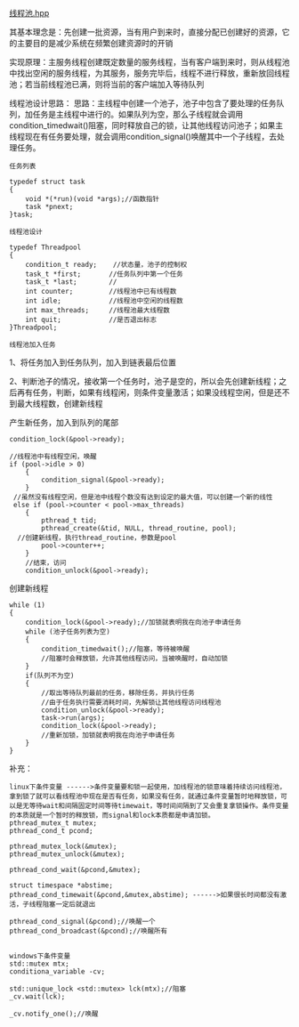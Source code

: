 [线程池.hpp](https://github.com/Planck-a/Tcpserve/blob/master/code/pThreadpool.hpp)

其基本理念是：先创建一批资源，当有用户到来时，直接分配已创建好的资源，它的主要目的是减少系统在频繁创建资源时的开销

实现原理：主服务线程创建既定数量的服务线程，当有客户端到来时，则从线程池中找出空闲的服务线程，为其服务，服务完毕后，线程不进行释放，重新放回线程池；若当前线程池已满，则将当前的客户端加入等待队列

线程池设计思路：
思路：主线程中创建一个池子，池子中包含了要处理的任务队列，加任务是主线程中进行的。如果队列为空，那么子线程就会调用condition_timedwait()阻塞，同时释放自己的锁，让其他线程访问池子；如果主线程现在有任务要处理，就会调用condition_signal()唤醒其中一个子线程，去处理任务。

`任务列表`
```
typedef struct task
{
    void *(*run)(void *args);//函数指针
    task *pnext;
}task;
```

`线程池设计`
```
typedef Threadpool
{
    condition_t ready;    //状态量，池子的控制权
	task_t *first;       //任务队列中第一个任务
	task_t *last;        //
	int counter;         //线程池中已有线程数
	int idle;            //线程池中空闲的线程数
	int max_threads;     //线程池最大线程数
	int quit;            //是否退出标志
}Threadpool;
```
`线程池加入任务`

 1、将任务加入到任务队列，加入到链表最后位置
 
 2、判断池子的情况，接收第一个任务时，池子是空的，所以会先创建新线程；之后再有任务，判断，如果有线程闲，则条件变量激活；如果没线程空闲，但是还不到最大线程数，创建新线程
 
产生新任务，加入到队列的尾部
```
condition_lock(&pool->ready);

//线程池中有线程空闲，唤醒
if (pool->idle > 0)
	{
		condition_signal(&pool->ready);
	}
 //虽然没有线程空闲，但是池中线程个数没有达到设定的最大值，可以创建一个新的线性
 else if (pool->counter < pool->max_threads)
	{
		pthread_t tid;
		pthread_create(&tid, NULL, thread_routine, pool);
  //创建新线程，执行thread_routine，参数是pool
		pool->counter++;
	}
	//结束，访问
	condition_unlock(&pool->ready);
```

创建新线程
```
while (1)
{
    condition_lock(&pool->ready);//加锁就表明我在向池子申请任务
    while (池子任务列表为空)
    {
        condition_timedwait();//阻塞，等待被唤醒
        //阻塞时会释放锁，允许其他线程访问，当被唤醒时，自动加锁
    }
    if(队列不为空)
    {
        //取出等待队列最前的任务，移除任务，并执行任务
        //由于任务执行需要消耗时间，先解锁让其他线程访问线程池
        condition_unlock(&pool->ready);
        task->run(args);
        condition_lock(&pool->ready);
        //重新加锁，加锁就表明我在向池子申请任务
    }
}
```

补充：
```
linux下条件变量 ------>条件变量要和锁一起使用，加线程池的锁意味着持续访问线程池，拿到锁了就可以看线程池中现在是否有任务，如果没有任务，就通过条件变量暂时地释放锁，可以是无等待wait和间隔固定时间等待timewait，等时间间隔到了又会重复拿锁操作。条件变量的本质就是一个暂时的释放锁，而signal和lock本质都是申请加锁。
pthread_mutex_t mutex;
pthread_cond_t pcond;

pthread_mutex_lock(&mutex);
pthread_mutex_unlock(&mutex);

pthread_cond_wait(&pcond,&mutex);

struct timespace *abstime;
pthread_cond_timewait(&pcond,&mutex,abstime); ------>如果很长时间都没有激活，子线程阻塞一定后就退出

pthread_cond_signal(&pcond);//唤醒一个
pthread_cond_broadcast(&pcond);//唤醒所有


windows下条件变量
std::mutex mtx;
conditiona_variable -cv;

std::unique_lock <std::mutex> lck(mtx);//阻塞
_cv.wait(lck);

_cv.notify_one();//唤醒
```
